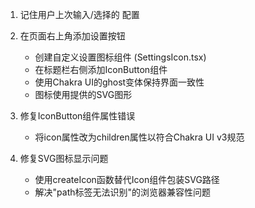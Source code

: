 1. 记住用户上次输入/选择的 配置

2. 在页面右上角添加设置按钮
   - 创建自定义设置图标组件 (SettingsIcon.tsx)
   - 在标题栏右侧添加IconButton组件
   - 使用Chakra UI的ghost变体保持界面一致性
   - 图标使用提供的SVG图形

3. 修复IconButton组件属性错误
   - 将icon属性改为children属性以符合Chakra UI v3规范

4. 修复SVG图标显示问题
   - 使用createIcon函数替代Icon组件包装SVG路径
   - 解决"path标签无法识别"的浏览器兼容性问题